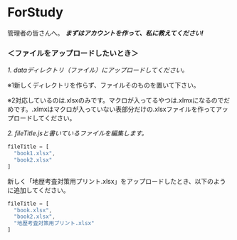 # ForStudy
管理者の皆さんへ。
***まずはアカウントを作って、私に教えてください!***

### ＜ファイルをアップロードしたいとき＞
*1. dataディレクトリ（ファイル）にアップロードしてください。*

※1新しくディレクトリを作らず、ファイルそのものを置いて下さい。

※2対応しているのは.xlsxのみです。マクロが入ってるやつは.xlmxになるのでだめです。.xlmxはマクロが入っていない表部分だけの.xlsxファイルを作ってアップロードしてください。


*2. fileTitle.jsと書いているファイルを編集します。*
```javascript:fileTitle.js
fileTitle = [
  "book1.xlsx",
  "book2.xlsx"
]
```

新しく「地歴考査対策用プリント.xlsx」をアップロードしたとき、以下のように追加してください。

```javascript:fileTitle.js
fileTitle = [
  "book.xlsx",
  "book2.xlsx",
  "地歴考査対策用プリント.xlsx"
]
